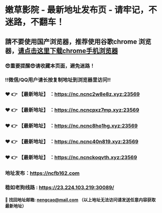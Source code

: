 # 嫩草影院 - 最新地址发布页 - 请牢记，不迷路，不翻车！

## 請不要使用国产浏览器，推荐使用谷歌chrome 浏览器，<a href = "https://www.google.cn/chrome/">请点击这里下载chrome手机浏览器</a>

### :sunglasses:重要提醒:sunglasses:请收藏本页面，避免迷路！
### ‼️微信/QQ用户请长按复制地址到浏览器里访问‼️

### :heart: :point_right: 【最新地址】 ：https://nc.ncnc2w8e8z.xyz:23569
### :heart: :point_right: 【最新地址】 ：https://nc.ncncpxz7mp.xyz:23569
### :heart: :point_right: 【最新地址】 ：https://nc.ncnc8ho1hg.xyz:23569
### :heart: :point_right: 【最新地址】 ：https://nc.ncnc40n819.xyz:23569
### :heart: :point_right: 【最新地址】 ：https://nc.ncnckoqvth.xyz:23569

### 地址发布：https://ncfb162.com
### 稳如老狗线路 : https://23.224.103.219:30089/

#### :e-mail: __找回地址邮箱: nengcao@mail.com （以上地址无法访问请发送任意内容获取最新地址）__
